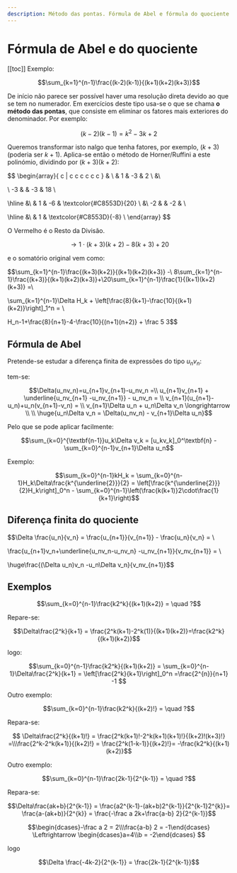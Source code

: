 ```yaml
---
description: Método das pontas. Fórmula de Abel e fórmula do quociente. Exemplos.
---
```

# Fórmula de Abel e do quociente
[[toc]]
Exemplo:

$$\sum_{k=1}^{n-1}\frac{(k-2)(k-1)}{(k+1)(k+2)(k+3)}$$

De início não parece ser possível haver uma resolução direta devido ao que se tem no numerador. Em exercícios deste tipo usa-se o que se chama **o método das pontas**, que consiste em eliminar os fatores mais exteriores do denominador. Por exemplo:

$$(k-2)(k-1)=k^2-3k+2$$

Queremos transformar isto nalgo que tenha fatores, por exemplo, $(k+3)$ (poderia ser $k+1$). Aplica-se então o método de Horner/Ruffini a este polinómio, dividindo por $(k+3)(k+2)$:

$$
\begin{array}{ c | c c c c c c }
& \\
& 1 & -3 & 2 \\
&\\

\ -3 &  & -3 & 18  \\

\hline &\\
& 1 & -6 & \textcolor{#C8553D}{20} \\
&\\
-2 &  & -2 & \\

\hline &\\
& 1 & \textcolor{#C8553D}{-8}  \\
\end{array}
$$

O Vermelho é o Resto da Divisão.

$$\longrightarrow 1\cdot(k+3)(k+2)-8(k+3)+20$$

e o somatório original vem como:

$$\sum_{k=1}^{n-1}\frac{(k+3)(k+2)}{(k+1)(k+2)(k+3)} -\\ 8\sum_{k=1}^{n-1}\frac{(k+3)}{(k+1)(k+2)(k+3)}+\\20\sum_{k=1}^{n-1}\frac{1}{(k+1)(k+2)(k+3)} =\\

\sum_{k=1}^{n-1}\Delta H_k + \left[\frac{8}{k+1}-\frac{10}{(k+1)(k+2)}\right]_1^n = \\

H_n-1+\frac{8}{n+1}-4-\frac{10}{(n+1)(n+2)} + \frac 5 3$$

## Fórmula de Abel

Pretende-se estudar a diferença finita de expressões do tipo $u_n v_n$:

tem-se:

$$\Delta(u_nv_n)=u_{n+1}v_{n+1}-u_nv_n =\\
u_{n+1}v_{n+1} + \underline{u_nv_{n+1} -u_nv_{n+1}} - u_nv_n = \\
v_{n+1}(u_{n+1}-u_n)+u_n(v_{n+1}-v_n) = \\
v_{n+1}\Delta u_n + u_n\Delta v_n \longrightarrow \\
\\
\huge{u_n\Delta v_n = \Delta(u_nv_n) - v_{n+1}\Delta u_n}$$

Pelo que se pode aplicar facilmente:

$$\sum_{k=0}^{\textbf{n-1}}u_k\Delta v_k = [u_kv_k]_0^\textbf{n} - \sum_{k=0}^{n-1}v_{n+1}\Delta u_n$$

Exemplo:

$$\sum_{k=0}^{n-1}kH_k = \sum_{k=0}^{n-1}H_k\Delta\frac{k^{\underline{2}}}{2} = \left[\frac{k^{\underline{2}}}{2}H_k\right]_0^n - \sum_{k=0}^{n-1}\left(\frac{k(k+1)}2\cdot\frac{1}{k+1}\right)$$

## Diferença finita do quociente

$$\Delta \frac{u_n}{v_n} = \frac{u_{n+1}}{v_{n+1}} - \frac{u_n}{v_n} = \\

\frac{u_{n+1}v_n+\underline{u_nv_n-u_nv_n} -u_nv_{n+1}}{v_nv_{n+1}} = \\

\huge\frac{(\Delta u_n)v_n -u_n\Delta v_n}{v_nv_{n+1}}$$

## Exemplos

$$\sum_{k=0}^{n-1}\frac{k2^k}{(k+1)(k+2)} = \quad ?$$

Repare-se:

$$\Delta\frac{2^k}{k+1} = \frac{2^k(k+1)-2^k(1)}{(k+1)(k+2)}=\frac{k2^k}{(k+1)(k+2)}$$

logo:

$$\sum_{k=0}^{n-1}\frac{k2^k}{(k+1)(k+2)} = \sum_{k=0}^{n-1}\Delta\frac{2^k}{k+1} = \left[\frac{2^k}{k+1}\right]_0^n =\frac{2^{n}}{n+1} -1 $$

Outro exemplo:

$$\sum_{k=0}^{n-1}\frac{k2^k}{(k+2)!} = \quad ?$$

Repara-se:

$$ 
\Delta\frac{2^k}{(k+1)!} = \frac{2^k(k+1)!-2^k(k+1)(k+1)!}{(k+2)!(k+3)!} =\\\frac{2^k-2^k(k+1)}{(k+2)!} = \frac{2^k(1-k-1)}{(k+2)!}= -\frac{k2^k}{(k+1)(k+2)}$$

Outro exemplo:

$$\sum_{k=0}^{n-1}\frac{2k-1}{2^{k-1}} = \quad ?$$

Repara-se:

$$\Delta\frac{ak+b}{2^{k-1}} = \frac{a2^{k-1}-(ak+b)2^{k-1}}{2^{k-1}2^{k}}= \frac{a-(ak+b)}{2^{k}} = \frac{-\frac a 2k+\frac{a-b} 2}{2^{k-1}}$$

$$\begin{dcases}-\frac a 2 = 2\\\frac{a-b} 2 = -1\end{dcases} \Leftrightarrow  \begin{dcases}a=4\\b = -2\end{dcases} $$

logo

$$\Delta \frac{-4k-2}{2^{k-1}} = \frac{2k-1}{2^{k-1}}$$